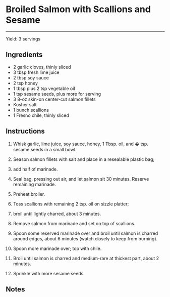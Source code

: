 # Broiled Salmon with Scallions and Sesame
---
Yield: 3 servings

## Ingredients
- 2 garlic cloves, thinly sliced
- 3 tbsp fresh lime juice
- 2 tbsp soy sauce
- 2 tsp honey
- 1 tbsp plus 2 tsp vegetable oil
- 1 tsp sesame seeds, plus more for serving
- 3 8-oz skin-on center-cut salmon fillets
- Kosher salt
- 1 bunch scallions
- 1 Fresno chile, thinly sliced

## Instructions
1. Whisk garlic, lime juice, soy sauce, honey, 1 Tbsp. oil, and � tsp. sesame seeds in a small bowl. 
2. Season salmon fillets with salt and place in a resealable plastic bag; 
3. add half of marinade. 
4. Seal bag, pressing out air, and let salmon sit 30 minutes. Reserve remaining marinade.

5. Preheat broiler.
6. Toss scallions with remaining 2 tsp. oil on sizzle platter; 
7. broil until lightly charred, about 3 minutes. 
8. Remove salmon from marinade and set on top of scallions. 
9. Spoon some reserved marinade over and broil until salmon is charred around edges, about 6 minutes (watch closely to keep from burning). 
 
10. Spoon more marinade over; top with chile. 
11. Broil until salmon is charred and medium-rare at thickest part, about 2 minutes. 
12. Sprinkle with more sesame seeds.

## Notes

